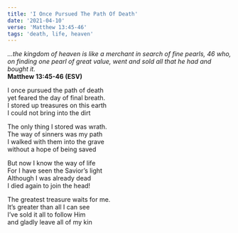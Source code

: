 ```yaml
---
title: 'I Once Pursued The Path Of Death'
date: '2021-04-10'
verse: 'Matthew 13:45-46'
tags: 'death, life, heaven'
---
```


*...the kingdom of heaven is like a merchant in search of fine pearls, 46 who, on finding one pearl of great value, went and sold all that he had and bought it.*  
**Matthew 13:45-46 (ESV)**

I once pursued the path of death  
yet feared the day of final breath.  
I stored up treasures on this earth  
I could not bring into the dirt

The only thing I stored was wrath.  
The way of sinners was my path  
I walked with them into the grave  
without a hope of being saved

But now I know the way of life  
For I have seen the Savior’s light  
Although I was already dead  
I died again to join the head!

The greatest treasure waits for me.  
It’s greater than all I can see  
I’ve sold it all to follow Him  
and gladly leave all of my kin
